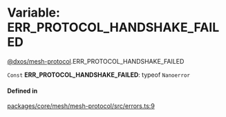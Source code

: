 # Variable: ERR\_PROTOCOL\_HANDSHAKE\_FAILED

[@dxos/mesh-protocol](../modules/dxos_mesh_protocol.md).ERR_PROTOCOL_HANDSHAKE_FAILED

 `Const` **ERR\_PROTOCOL\_HANDSHAKE\_FAILED**: typeof `Nanoerror`

#### Defined in

[packages/core/mesh/mesh-protocol/src/errors.ts:9](https://github.com/dxos/dxos/blob/main/packages/core/mesh/mesh-protocol/src/errors.ts#L9)
